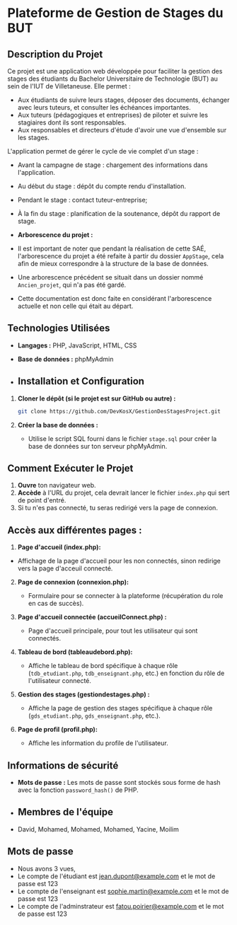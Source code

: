 # Plateforme de Gestion de Stages du BUT

## Description du Projet

Ce projet est une application web développée pour faciliter la gestion des stages des étudiants du Bachelor Universitaire de Technologie (BUT) au sein de l'IUT de Villetaneuse. Elle permet :

*   Aux étudiants de suivre leurs stages, déposer des documents, échanger avec leurs tuteurs, et consulter les échéances importantes.
*   Aux tuteurs (pédagogiques et entreprises) de piloter et suivre les stagiaires dont ils sont responsables.
*  Aux responsables et directeurs d'étude d'avoir une vue d'ensemble sur les stages.

L'application permet de gérer le cycle de vie complet d'un stage :

*   Avant la campagne de stage : chargement des informations dans l'application.
*   Au début du stage : dépôt du compte rendu d'installation.
*   Pendant le stage : contact tuteur-entreprise;
*   À la fin du stage : planification de la soutenance, dépôt du rapport de stage.





*   **Arborescence du projet :**
* Il est important de noter que pendant la réalisation de cette SAÉ, l'arborescence du projet a été refaite à partir du dossier `AppStage`, cela afin de mieux correspondre à la structure de la base de données. 
*  Une arborescence précédent se situait dans un dossier nommé `Ancien_projet`, qui n'a pas été gardé.
*  Cette documentation est donc faite en considérant l'arborescence actuelle et non celle qui était au départ.


## Technologies Utilisées

*   **Langages :** PHP, JavaScript, HTML, CSS
*   **Base de données :** phpMyAdmin

*   ## Installation et Configuration

1.  **Cloner le dépôt (si le projet est sur GitHub ou autre) :**
    ```bash
    git clone https://github.com/DevKosX/GestionDesStagesProject.git

    ```

2.  **Créer la base de données :**
    *   Utilise le script SQL fourni dans le fichier `stage.sql` pour créer la base de données sur ton serveur phpMyAdmin.
  
      
## Comment Exécuter le Projet

1.  **Ouvre** ton navigateur web.
2.  **Accède** à l'URL du projet, cela devrait lancer le fichier `index.php` qui sert de point d'entré.
3.   Si tu n'es pas connecté, tu seras redirigé vers la page de connexion.

## Accès aux différentes pages :

1.  **Page d'accueil (index.php):**
   * Affichage de la page d'accueil pour les non connectés, sinon redirige vers la page d'acceuil connecté.

2.  **Page de connexion (connexion.php):**
    *   Formulaire pour se connecter à la plateforme (récupération du role en cas de succès).

3.  **Page d'accueil connectée (accueilConnect.php) :**
    *   Page d'accueil principale, pour tout les utilisateur qui sont connectés.

4.  **Tableau de bord (tableaudebord.php):**
    *   Affiche le tableau de bord spécifique à chaque rôle (`tdb_etudiant.php`, `tdb_enseignant.php`, etc.) en fonction du rôle de l'utilisateur connecté.

5.  **Gestion des stages (gestiondestages.php) :**
    *   Affiche la page de gestion des stages spécifique à chaque rôle (`gds_etudiant.php`, `gds_enseignant.php`, etc.).

6.  **Page de profil (profil.php):**
    *  Affiche les information du profile de l'utilisateur.

## Informations de sécurité

*   **Mots de passe :** Les mots de passe sont stockés sous forme de hash avec la fonction `password_hash()` de PHP.

*   ## Membres de l'équipe

*   David, Mohamed, Mohamed, Mohamed, Yacine, Moilim

## Mots de passe
* Nous avons 3 vues, 
* Le compte de l'étudiant est jean.dupont@example.com et le mot de passe est 123
* Le compte de l'enseignant est sophie.martin@example.com et le mot de passe est 123
* Le compte de l'adminstrateur est fatou.poirier@example.com et le mot de passe est 123


